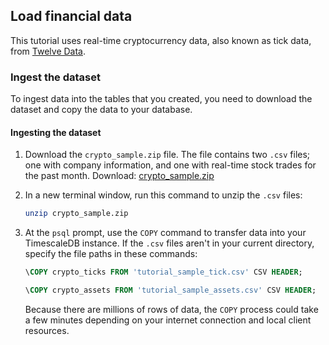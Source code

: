 ## Load financial data

This tutorial uses real-time cryptocurrency data, also known as tick data, from
[Twelve Data][twelve-data].

### Ingest the dataset

To ingest data into the tables that you created, you need to download the
dataset and copy the data to your database.

<Procedure>

#### Ingesting the dataset

1.  Download the `crypto_sample.zip` file. The file contains two `.csv`
    files; one with company information, and one with real-time stock trades for
    the past month. Download:
    <Tag
    type="download">[crypto_sample.zip](https://assets.timescale.com/docs/downloads/candlestick/crypto_sample.zip)
    </Tag>

1.  In a new terminal window, run this command to unzip the `.csv` files:

    ```bash
    unzip crypto_sample.zip
    ```

1.  At the `psql` prompt, use the `COPY` command to transfer data into your
    TimescaleDB instance. If the `.csv` files aren't in your current directory,
    specify the file paths in these commands:

    ```sql
    \COPY crypto_ticks FROM 'tutorial_sample_tick.csv' CSV HEADER;
    ```

    ```sql
    \COPY crypto_assets FROM 'tutorial_sample_assets.csv' CSV HEADER;
    ```

    Because there are millions of rows of data, the `COPY` process could take a
    few minutes depending on your internet connection and local client
    resources.

</Procedure>

[twelve-data]: https://twelvedata.com/
